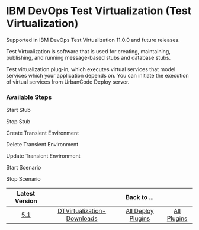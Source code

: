 # IBM DevOps Test Virtualization (Test Virtualization)

Supported in IBM DevOps Test Virtualization 11.0.0 and future releases.

Test Virtualization is software that is used for creating, maintaining, publishing, and running message-based stubs and database stubs.

Test virtualization plug-in, which executes virtual services that model services which your application depends on. You can initiate the execution of virtual services from UrbanCode Deploy server.

### Available Steps

Start Stub

Stop Stub

Create Transient Environment

Delete Transient Environment

Update Transient Environment

Start Scenario

Stop Scenario

|Latest Version||Back to ...||
| :---: | :---: | :---: | :---: |
|[5.1](https://raw.githubusercontent.com/UrbanCode/IBM-UCD-PLUGINS/main/files/IBMDevOpsTestVirtualization/DTVirtualization-DD-IBM-5.1.zip)|[DTVirtualization-Downloads](downloads.md)|[All Deploy Plugins](../README.md)|[All Plugins](../../index.md)|
